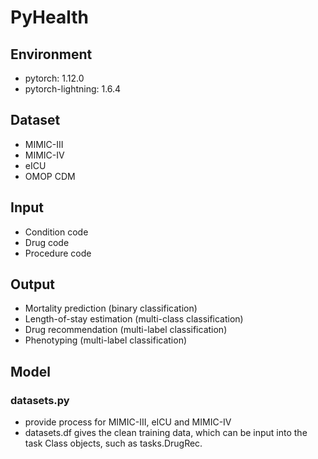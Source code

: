 # PyHealth

## Environment
- pytorch: 1.12.0
- pytorch-lightning: 1.6.4

## Dataset
- MIMIC-III
- MIMIC-IV
- eICU
- OMOP CDM

## Input
- Condition code
- Drug code
- Procedure code

## Output
- Mortality prediction (binary classification)
- Length-of-stay estimation (multi-class classification)
- Drug recommendation (multi-label classification)
- Phenotyping (multi-label classification)

## Model






### datasets.py
- provide process for MIMIC-III, eICU and MIMIC-IV
- datasets.df gives the clean training data, which can be input into the task Class objects, such as tasks.DrugRec.
